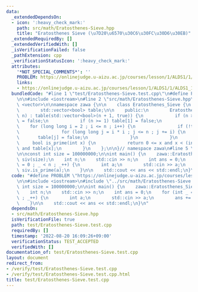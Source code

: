 ```yaml
---
data:
  _extendedDependsOn:
  - icon: ':heavy_check_mark:'
    path: src/math/Eratosthenes-Sieve.hpp
    title: "Eratosthenes Sieve (\u7D20\u6570\u30C6\u30FC\u30D6\u30EB)"
  _extendedRequiredBy: []
  _extendedVerifiedWith: []
  _isVerificationFailed: false
  _pathExtension: cpp
  _verificationStatusIcon: ':heavy_check_mark:'
  attributes:
    '*NOT_SPECIAL_COMMENTS*': ''
    PROBLEM: https://onlinejudge.u-aizu.ac.jp/courses/lesson/1/ALDS1/1/ALDS1_1_C
    links:
    - https://onlinejudge.u-aizu.ac.jp/courses/lesson/1/ALDS1/1/ALDS1_1_C
  bundledCode: "#line 1 \"test/Eratosthenes-Sieve.test.cpp\"\n#define PROBLEM \"https://onlinejudge.u-aizu.ac.jp/courses/lesson/1/ALDS1/1/ALDS1_1_C\"\
    \n\n#include <iostream>\n#line 2 \"src/math/Eratosthenes-Sieve.hpp\"\n\n#include\
    \ <vector>\n\nnamespace zawa {\n\n    class Eratosthenes_Sieve {\n    private:\n\
    \        std::vector<bool> table;\n\n    public:\n        Eratosthenes_Sieve(int\
    \ n) : table(std::vector<bool>(n + 1, true)) {\n            if (n >= 0) table[0]\
    \ = false;\n            if (n >= 1) table[1] = false;\n            \n        \
    \    for (long long i = 2 ; i <= n ; i++) {\n                if (!table[i]) continue;\n\
    \                for (long long j = i * i ; j <= n ; j += i) {\n             \
    \       table[j] = false;\n                }\n            }\n        }\n\n   \
    \     bool is_prime(int x) {\n            return 0 <= x and x < (int)table.size()\
    \ and table[x];\n        }\n    };\n\n}// namespace zawa\n#line 5 \"test/Eratosthenes-Sieve.test.cpp\"\
    \n\nconst int size = 100000000;\n\nint main() {\n    zawa::Eratosthenes_Sieve\
    \ siv(size);\n    int n;\n    std::cin >> n;\n    int ans = 0;\n    for (int _\
    \ = 0 ; _ < n ; _++) {\n        int a;\n        std::cin >> a;\n        ans +=\
    \ siv.is_prime(a);\n    }\n\n    std::cout << ans << std::endl;\n}\n"
  code: "#define PROBLEM \"https://onlinejudge.u-aizu.ac.jp/courses/lesson/1/ALDS1/1/ALDS1_1_C\"\
    \n\n#include <iostream>\n#include \"../src/math/Eratosthenes-Sieve.hpp\"\n\nconst\
    \ int size = 100000000;\n\nint main() {\n    zawa::Eratosthenes_Sieve siv(size);\n\
    \    int n;\n    std::cin >> n;\n    int ans = 0;\n    for (int _ = 0 ; _ < n\
    \ ; _++) {\n        int a;\n        std::cin >> a;\n        ans += siv.is_prime(a);\n\
    \    }\n\n    std::cout << ans << std::endl;\n}\n"
  dependsOn:
  - src/math/Eratosthenes-Sieve.hpp
  isVerificationFile: true
  path: test/Eratosthenes-Sieve.test.cpp
  requiredBy: []
  timestamp: '2022-08-20 16:09:26+09:00'
  verificationStatus: TEST_ACCEPTED
  verifiedWith: []
documentation_of: test/Eratosthenes-Sieve.test.cpp
layout: document
redirect_from:
- /verify/test/Eratosthenes-Sieve.test.cpp
- /verify/test/Eratosthenes-Sieve.test.cpp.html
title: test/Eratosthenes-Sieve.test.cpp
---
```

